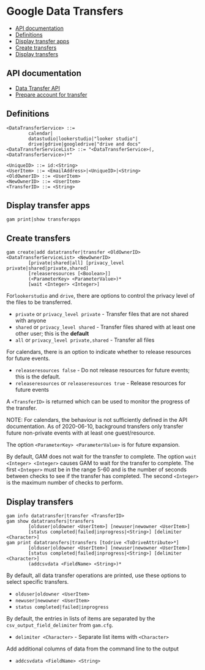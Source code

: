 # Google Data Transfers
- [API documentation](#api-documentation)
- [Definitions](#definitions)
- [Display transfer apps](#display-transfer-apps)
- [Create transfers](#create-transfers)
- [Display transfers](#display-transfers)

## API documentation
* [Data Transfer API](https://developers.google.com/admin-sdk/data-transfer/reference/rest/v1/transfers)
* [Prepare account for transfer](https://support.google.com/a/answer/1247799)

## Definitions
```
<DataTransferService> ::=
        calendar|
        datastudio|lookerstudio|"looker studio"|
        drive|gdrive|googledrive|"drive and docs"
<DataTransferServiceList> ::= "<DataTransferService>(,<DataTransferService>)*"

<UniqueID> ::= id:<String>
<UserItem> ::= <EmailAddress>|<UniqueID>|<String>
<OldOwnerID> ::= <UserItem>
<NewOwnerID> ::= <UserItem>
<TransferID> ::= <String>
```

## Display transfer apps
```
gam print|show transferapps
```

## Create transfers
```
gam create|add datatransfer|transfer <OldOwnerID> <DataTransferServiceList> <NewOwnerID>
        [private|shared|all] [privacy_level private|shared|private,shared]
        [releaseresources [<Boolean>]]
        (<ParameterKey> <ParameterValue>)*
        [wait <Integer> <Integer>]
```
For`lookerstudio` and `drive`, there are options to control the privacy level of the files to be transferred.
* `private` or `privacy_level private` - Transfer files that are not shared with anyone
* `shared` or `privacy_level shared` - Transfer files shared with at least one other user; this is the **default**
* `all` or `privacy_level private,shared` - Transfer all files

For calendars, there is an option to indicate whether to release resources for future events.
* `releaseresources false` - Do not release resources for future events; this is the default.
* `releaseresources` or `releaseresources true` - Release resources for future events

A `<TransferID>` is returned which can be used to monitor the progress of the transfer.

NOTE: For calendars, the behaviour is not sufficiently defined in the API documentation.
As of 2020-06-10, background transfers only transfer future non-private events with at least one guest/resource.

The option `<ParameterKey> <ParameterValue>` is for future expansion.

By default, GAM does not wait for the transfer to complete. The option `wait <Integer> <Integer>` causes GAM to wait
for the transfer to complete. The first `<Integer>` must be in the range 5-60 and is the number
of seconds between checks to see if the transfer has completed. The second `<Integer>` is the maximum number of checks to perform.

## Display transfers
```
gam info datatransfer|transfer <TransferID>
gam show datatransfers|transfers
        [olduser|oldowner <UserItem>] [newuser|newowner <UserItem>]
        [status completed|failed|inprogress|<String>] [delimiter <Character>]
gam print datatransfers|transfers [todrive <ToDriveAttribute>*]
        [olduser|oldowner <UserItem>] [newuser|newowner <UserItem>]
        [status completed|failed|inprogress|<String>] [delimiter <Character>]
        (addcsvdata <FieldName> <String>)*
```
By default, all data transfer operations are printed, use these options to select specific transfers.
* `olduser|oldowner <UserItem>`
* `newuser|newowner <UserItem>`
* `status completed|failed|inprogress`

By default, the entries in lists of items are separated by the `csv_output_field_delimiter` from `gam.cfg`.
* `delimiter <Character>` - Separate list items with `<Character>`

Add additional columns of data from the command line to the output
* `addcsvdata <FieldName> <String>`
